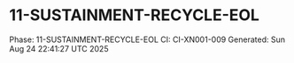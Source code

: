 # 11-SUSTAINMENT-RECYCLE-EOL
Phase: 11-SUSTAINMENT-RECYCLE-EOL
CI: CI-XN001-009
Generated: Sun Aug 24 22:41:27 UTC 2025
